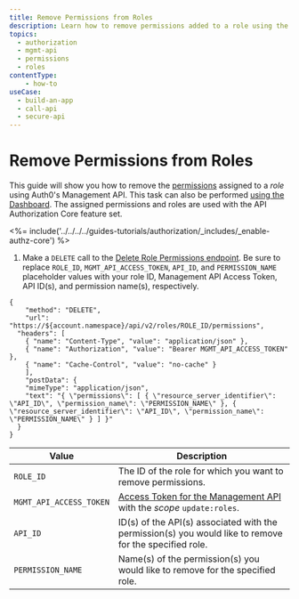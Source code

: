 ```yaml
---
title: Remove Permissions from Roles
description: Learn how to remove permissions added to a role using the Auth0 Management API. For use with Auth0's API Authorization Core feature set.
topics:
  - authorization
  - mgmt-api
  - permissions
  - roles
contentType: 
    - how-to
useCase:
  - build-an-app
  - call-api
  - secure-api
---
```

# Remove Permissions from Roles

This guide will show you how to remove the [permissions](/authorization/concepts/rbac) assigned to a <dfn data-key="role">role</dfn> using Auth0's Management API. This task can also be performed [using the Dashboard](/dashboard/guides/roles/remove-role-permissions). The assigned permissions and roles are used with the API Authorization Core feature set.

<%= include('../../../../guides-tutorials/authorization/_includes/_enable-authz-core') %>

1. Make a `DELETE` call to the [Delete Role Permissions endpoint](/api/management/v2#!/roles/delete_role_permissions). Be sure to replace `ROLE_ID`, `MGMT_API_ACCESS_TOKEN`, `API_ID`, and `PERMISSION_NAME` placeholder values with your role ID, Management API Access Token, API ID(s), and permission name(s), respectively.

```har
{
	"method": "DELETE",
	"url": "https://${account.namespace}/api/v2/roles/ROLE_ID/permissions",
  "headers": [
    { "name": "Content-Type", "value": "application/json" },
   	{ "name": "Authorization", "value": "Bearer MGMT_API_ACCESS_TOKEN" },
    { "name": "Cache-Control", "value": "no-cache" }
	],
	"postData": {
    "mimeType": "application/json",
    "text": "{ \"permissions\": [ { \"resource_server_identifier\": \"API_ID\", \"permission_name\": \"PERMISSION_NAME\" }, { \"resource_server_identifier\": \"API_ID\", \"permission_name\": \"PERMISSION_NAME\" } ] }"
  }
}
```

| **Value** | **Description** |
| - | - |
| `ROLE_ID` | Τhe ID of the role for which you want to remove permissions. |
| `MGMT_API_ACCESS_TOKEN`  | [Access Token for the Management API](/api/management/v2/tokens) with the <dfn data-key="scope">scope</dfn> `update:roles`. |
| `API_ID` | ID(s) of the API(s) associated with the permission(s) you would like to remove for the specified role. |
| `PERMISSION_NAME` | Name(s) of the permission(s) you would like to remove for the specified role. |